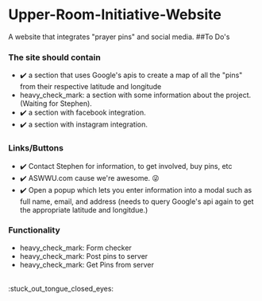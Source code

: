 # Upper-Room-Initiative-Website
A website that integrates "prayer pins" and social media. 
##To Do's
### The site should contain
* :heavy_check_mark: a section that uses Google's apis to create a map of all the "pins" from their respective latitude and longitude
* heavy_check_mark: a section with some information about the project.(Waiting for Stephen).
* :heavy_check_mark: a section with facebook integration.
* :heavy_check_mark: a section with instagram integration.

### Links/Buttons
* :heavy_check_mark: Contact Stephen for information, to get involved, buy pins, etc
* :heavy_check_mark: ASWWU.com cause we're awesome. :stuck_out_tongue_winking_eye:
* :heavy_check_mark: Open a popup which lets you enter information into a modal such as full name, email, and address (needs to query Google's api again to get the appropriate latitude and longitdue.)

### Functionality
* heavy_check_mark: Form checker
* heavy_check_mark: Post pins to server 
* heavy_check_mark: Get Pins from server
<br>
:stuck_out_tongue_closed_eyes: 
